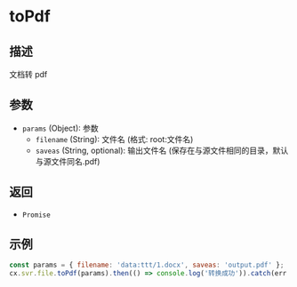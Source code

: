 # toPdf

## 描述
文档转 pdf

## 参数
- `params` (Object): 参数
  - `filename` (String): 文件名 (格式: root:文件名)
  - `saveas` (String, optional): 输出文件名 (保存在与源文件相同的目录，默认与源文件同名.pdf)

## 返回
- `Promise`

## 示例
```javascript
const params = { filename: 'data:ttt/1.docx', saveas: 'output.pdf' };
cx.svr.file.toPdf(params).then(() => console.log('转换成功')).catch(err => console.error('转换失败', err));
``` 